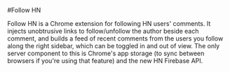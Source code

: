 #Follow HN

Follow HN is a Chrome extension for following HN users' comments. It injects 
unobtrusive links to follow/unfollow the author beside each comment, and builds 
a feed of recent comments from the users you follow along the right sidebar, 
which can be toggled in and out of view. The only server component to this is 
Chrome's app storage (to sync between browsers if you're using that feature) 
and the new HN Firebase API.
